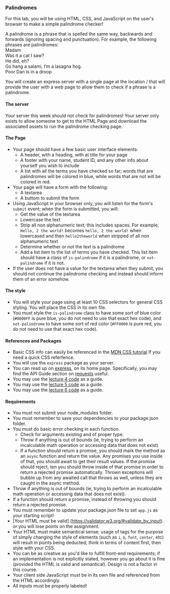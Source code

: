 ### Palindromes</br>
For this lab, you will be using HTML, CSS, and JavaScript on the user's browser to make a simple palindrome checker!</br>

A palindrome is a phrase that is spelled the same way, backwards and forwards (ignoring spacing and punctuation). For example, the following phrases are palindromes:</br>
Madam</br>
Was it a cat I saw?</br>
He did, eh?</br>
Go hang a salami, I’m a lasagna hog.</br>
Poor Dan is in a droop</br>

You will create an express server with a single page at the location / that will provide the user with a web page to allow them to check if a phrase is a palindrome.</br>

#### The server</br>
Your server this week should not check for palindromes! Your server only exists to allow someone to get to the HTML Page and download the associated assets to run the palindrome checking page.</br>

#### The Page</br>
* Your page should have a few basic user interface elements:</br>
  * A header, with a heading, with at title for your page</br>
  * A footer with your name, student ID, and any other info about yourself you wish to include</br>
  * A list with all the terms you have checked so far; words that are palindromes will be colored in blue, while words that are not will be colored in red.</br>
* Your page will have a form with the following:</br>
  * A textarea</br>
  * A buttom to submit the form</br>
* Using JavaScript in your browser only, you will listen for the form's `submit` event; when the form is submitted, you will:</br>
  * Get the value of the textarea</br>
  * Lowercase the text</br>
  * Strip all non alphanumeric text; this includes spaces. For example, `Hello, 2 the world!` becomes `hello, 2 the world!` when lowercased and then `hello2theworld` when stripped of all non alphanumeric text</br>
  * Determine whether or not the text is a palindrome</br>
  * Add a list item to the list of terms you have checked. This list item should have a class of `is-palindrome` if it is a palindrome, or `not-palindrome` if it is not.</br>
* If the user does not have a value for the textarea when they submit, you should not continue the palindrome checking and instead should inform them of an error somehow.</br>

#### The style </br>
* You will style your page using at least 10 CSS selectors for general CSS styling. You will place the CSS in its own file.</br>
* You must style the `is-palindrome` class to have some sort of blue color (`#0000FF` is pure blue, you do not need to use that exact hex code), and `not-palindrome` to have some sort of red color (`#FF0000` is pure red, you do not need to use that exact hex code).</br>

#### References and Packages</br>
* Basic CSS info can easily be referenced in the [MDN CSS tutorial](https://developer.mozilla.org/en-US/docs/Learn/CSS/Introduction_to_CSS) If you need a quick CSS referfence.</br>
* You will use the `express` package as your server.</br>
* You can read up on [express](http://expressjs.com/), on its home page. Specifically, you may find the API Guide section on [requests](http://expressjs.com/en/4x/api.html#req) useful.</br>
* You may use the [lecture 4 code](https://github.com/Boboboo/CS-546-WS-Summer-1/tree/master/Lecture%20Code/lecture_04) as a guide.</br>
* You may use the [lecture 5 code](https://github.com/philbarresi/cs-546-fun-places-in-nyc) as a guide.</br>
* You may use the [lecture 6 code](https://github.com/Boboboo/CS-546-WS-Summer-1/tree/master/Lecture%20Code/lecture_06) as a guide.</br>

#### Requirements</br>
* You must not submit your node_modules folder.</br> 
* You must remember to save your dependencies to your package.json folder.</br>
* You must do basic error checking in each function.</br>
  * Check for arguments existing and of proper type.</br>
  * Throw if anything is out of bounds (ie, trying to perform an incalculable math operation or accessing data that does not exist)</br>
  * If a function should return a promise, you should mark the method as an `async` function and return the value. Any promises you use inside of that, you should await to get their result values. If the promise should reject, ten you should throw inside of that promise in order to return a rejected promise automatically. Thrown exceptions will bubble up from any awaited call that throws as well, unless they are caught in the async method.</br>
* Throw if anything is out of bounds (ie, trying to perform an incalculable math operation or accessing data that does not exist).</br>
* If a function should return a promise, instead of throwing you should return a rejected promise.</br>
* You must remember to update your package.json file to set `app.js` as your starting script!</br>
* [Your HTML must be valid] (https://validator.w3.org/#validate_by_input). or you will lose points on the assignment.
* Your HTML must make semantical sense; usage of tags for the purpose of simply changing the style of elements (such as `i`, `b`, `font`, `center`, etc) will result in points being deducted; think in terms of content first, then style with your CSS.</br>
* You can be as creative as you'd like to fulfill front-end requirements; if an implementation is not explicitly stated, however you go about it is fine (provided the HTML is valid and semantical). Design is not a factor in this course.</br>
* Your client side JavaScript must be in its own file and referenced from the HTML accordingly.
* All inputs must be properly labeled!
